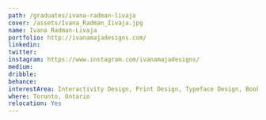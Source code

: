 ```yaml
---
path: /graduates/ivana-radman-livaja
cover: /assets/Ivana_Radman_Iivaja.jpg
name: Ivana Radman-Livaja
portfolio: http://ivanamajadesigns.com/
linkedin:
twitter:
instagram: https://www.instagram.com/ivanamajadesigns/
medium:
dribble:
behance:
interestArea: Interactivity Design, Print Design, Typeface Design, Book Design, Industrial Design
where: Toronto, Ontario
relocation: Yes
---
```

